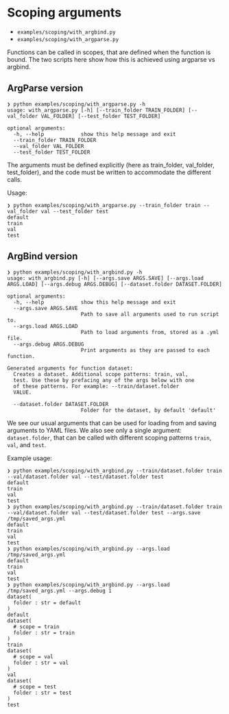 # Scoping arguments

- `examples/scoping/with_argbind.py`
- `examples/scoping/with_argparse.py`

Functions can be called in scopes, that are defined when the 
function is bound. The two scripts here show how this is 
achieved using argparse vs argbind.

## ArgParse version

```
❯ python examples/scoping/with_argparse.py -h
usage: with_argparse.py [-h] [--train_folder TRAIN_FOLDER] [--val_folder VAL_FOLDER] [--test_folder TEST_FOLDER]

optional arguments:
  -h, --help            show this help message and exit
  --train_folder TRAIN_FOLDER
  --val_folder VAL_FOLDER
  --test_folder TEST_FOLDER
```

The arguments must be defined explicitly (here as train_folder, 
val_folder, test_folder), and the code must be written to accommodate
the different calls.

Usage:

```
❯ python examples/scoping/with_argparse.py --train_folder train --val_folder val --test_folder test
default
train
val
test
```

## ArgBind version

```
❯ python examples/scoping/with_argbind.py -h
usage: with_argbind.py [-h] [--args.save ARGS.SAVE] [--args.load ARGS.LOAD] [--args.debug ARGS.DEBUG] [--dataset.folder DATASET.FOLDER]

optional arguments:
  -h, --help            show this help message and exit
  --args.save ARGS.SAVE
                        Path to save all arguments used to run script to.
  --args.load ARGS.LOAD
                        Path to load arguments from, stored as a .yml file.
  --args.debug ARGS.DEBUG
                        Print arguments as they are passed to each function.

Generated arguments for function dataset:
  Creates a dataset. Additional scope patterns: train, val,
  test. Use these by prefacing any of the args below with one
  of these patterns. For example: --train/dataset.folder
  VALUE.

  --dataset.folder DATASET.FOLDER
                        Folder for the dataset, by default 'default'
```

We see our usual arguments that can be used for loading from and saving 
arguments to YAML files. We also see only a single argument: `dataset.folder`, that can be called with different scoping patterns `train`, 
`val`, and `test`.

Example usage:

```
❯ python examples/scoping/with_argbind.py --train/dataset.folder train --val/dataset.folder val --test/dataset.folder test
default
train
val
test
❯ python examples/scoping/with_argbind.py --train/dataset.folder train --val/dataset.folder val --test/dataset.folder test --args.save /tmp/saved_args.yml
default
train
val
test
❯ python examples/scoping/with_argbind.py --args.load /tmp/saved_args.yml
default
train
val
test
❯ python examples/scoping/with_argbind.py --args.load /tmp/saved_args.yml --args.debug 1
dataset(
  folder : str = default
)
default
dataset(
  # scope = train
  folder : str = train
)
train
dataset(
  # scope = val
  folder : str = val
)
val
dataset(
  # scope = test
  folder : str = test
)
test
```
